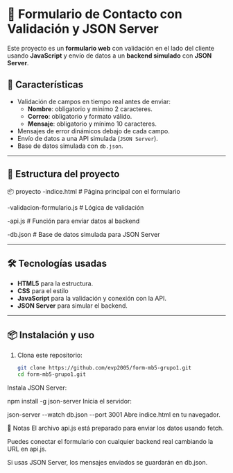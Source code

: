 
# 📩 Formulario de Contacto con Validación y JSON Server

Este proyecto es un **formulario web** con validación en el lado del cliente usando **JavaScript** y envío de datos a un **backend simulado** con **JSON Server**.

## 🚀 Características
- Validación de campos en tiempo real antes de enviar:
  - **Nombre**: obligatorio y mínimo 2 caracteres.
  - **Correo**: obligatorio y formato válido.
  - **Mensaje**: obligatorio y mínimo 10 caracteres.
- Mensajes de error dinámicos debajo de cada campo.
- Envío de datos a una API simulada (`JSON Server`).
- Base de datos simulada con `db.json`.

---

## 📂 Estructura del proyecto
📦 proyecto
-indice.html # Página principal con el formulario

-validacion-formulario.js # Lógica de validación

-api.js # Función para enviar datos al backend

-db.json # Base de datos simulada para JSON Server



---

## 🛠 Tecnologías usadas
- **HTML5** para la estructura.
- **CSS** para el estilo
- **JavaScript** para la validación y conexión con la API.
- **JSON Server** para simular el backend.

---

## 📦 Instalación y uso
1. Clona este repositorio:
   ```bash
   git clone https://github.com/evp2005/form-mb5-grupo1.git
   cd form-mb5-grupo1.git
Instala JSON Server:


npm install -g json-server
Inicia el servidor:


json-server --watch db.json --port 3001
Abre indice.html en tu navegador.

📌 Notas
El archivo api.js está preparado para enviar los datos usando fetch.

Puedes conectar el formulario con cualquier backend real cambiando la URL en api.js.

Si usas JSON Server, los mensajes enviados se guardarán en db.json.
